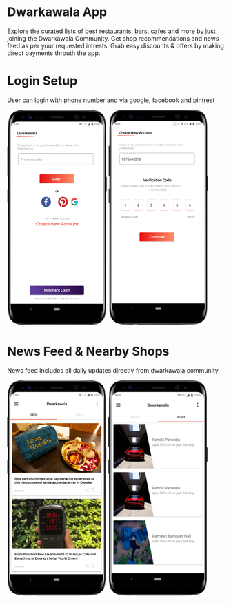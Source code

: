 # Dwarkawala App
Explore the curated lists of best restaurants, bars, cafes and more by just joining the Dwarkawala Community. Get shop 
recommendations and news feed as per your requested intrests. Grab easy discounts & offers by making direct payments throuth the app.


# Login Setup
User can login with phone number and via google, facebook and pintrest

![alt text](https://github.com/rahulshah456/DwarkawalaBeta/blob/master/screenshots/login.png)
![alt text](https://github.com/rahulshah456/DwarkawalaBeta/blob/master/screenshots/loginSode.png)


# News Feed & Nearby Shops
News feed includes all daily updates directly from dwarkawala community.

![alt text](https://github.com/rahulshah456/DwarkawalaBeta/blob/master/screenshots/home.png)
![alt text](https://github.com/rahulshah456/DwarkawalaBeta/blob/master/screenshots/nearby.png)

